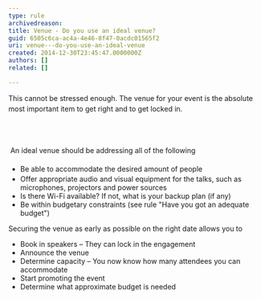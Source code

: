 ```yaml
---
type: rule
archivedreason: 
title: Venue - Do you use an ideal venue?
guid: 6505c6ca-ac4a-4e46-8f47-0acdc01565f2
uri: venue---do-you-use-an-ideal-venue
created: 2014-12-30T23:45:47.0000000Z
authors: []
related: []

---
```



<p>​<span style="line-height&#58;20.7999992370605px;">This cannot be stressed enough. The venue for your event is the absolute most important item to get right and to get locked in</span><span style="line-height&#58;20.7999992370605px;">.</span>​</p>
<br><excerpt class='endintro'></excerpt><br>
<p>​<span style="line-height&#58;1.6;">&#160;An ideal venue should be addressing all of the following</span></p><ul><li><span style="line-height&#58;1.6;background-color&#58;initial;">​​</span><span style="line-height&#58;1.6;background-color&#58;initial;">Be able to accommodate the desired amount of people</span><br></li><li>Offer appropriate audio and visual equipment for the talks, such as microphones, projectors and power sources</li><li>Is there Wi-Fi available? If not, what is your backup plan (if any)</li><li>Be within budgetary constraints (see rule &quot;Have you got an adequate budget&quot;)</li></ul><p>Securing the venue as early as possible on the right date allows you to </p><ul><li>Book in speakers – They can lock in the engagement​</li><li>Announce the venue </li><li>Determine capacity – You now know how many attendees you can accommodate</li><li>Start promoting the event</li><li>Determine what approximate budget is needed&#160;</li></ul>


